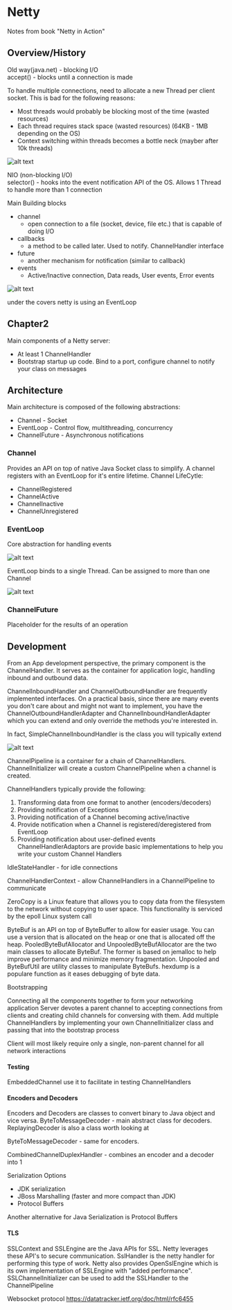 Netty
======

Notes from book "Netty in Action"

Overview/History
-----

Old way(java.net) - blocking I/O <br>
accept() - blocks until a connection is made <br>

To handle multiple connections, need to allocate a new Thread per client socket. This is bad for the following reasons:

- Most threads would probably be blocking most of the time (wasted resources)
- Each thread requires stack space (wasted resources) (64KB - 1MB depending on the OS)
- Context switching within threads becomes a bottle neck (mayber after 10k threads)

![alt text](https://github.com/maldojr88/MaldoMessageQueue/blob/main/notes/onesockperthread.jpeg)

NIO (non-blocking I/O) <br>
selector() - hooks into the event notification API of the OS. Allows 1 Thread to handle more than 1 connection

Main Building blocks

- channel
    - open connection to a file (socket, device, file etc.) that is capable of doing I/O
- callbacks
    - a method to be called later. Used to notify. ChannelHandler interface
- future
    - another mechanism for notification (similar to callback)
- events
    - Active/Inactive connection, Data reads, User events, Error events

![alt text](https://github.com/maldojr88/MaldoMessageQueue/blob/main/notes/onethreadmultsock.jpeg)

under the covers netty is using an EventLoop

Chapter2 
------

Main components of a Netty server:
- At least 1 ChannelHandler
- Bootstrap startup up code. Bind to a port, configure channel to notify your class on messages

Architecture
------
Main architecture is composed of the following abstractions:
- Channel - Socket
- EventLoop - Control flow, multithreading, concurrency
- ChannelFuture - Asynchronous notifications

### Channel
Provides an API on top of native Java Socket class to simplify. A channel registers
with an EventLoop for it's entire lifetime.
Channel LifeCytle:
- ChannelRegistered
- ChannelActive
- ChannelInactive
- ChannelUnregistered

### EventLoop
Core abstraction for handling events

![alt text](https://github.com/maldojr88/MaldoMessageQueue/blob/main/notes/eventloop.jpeg)

EventLoop binds to a single Thread. Can be assigned to more than one Channel

![alt text](https://github.com/maldojr88/MaldoMessageQueue/blob/main/notes/eventloop2.jpeg)

### ChannelFuture
Placeholder for the results of an operation

Development
------
From an App development perspective, the primary component is the ChannelHandler.
It serves as the container for application logic, handling inbound and outbound data.

ChannelInboundHandler and ChannelOutboundHandler are frequently implemented interfaces.
On a practical basis, since there are many events you don't care about and might not want to
implement, you have the ChannelOutboundHandlerAdapter and ChannelInboundHandlerAdapter which you
can extend and only override the methods you're interested in.

In fact, SimpleChannelInboundHandler is the class you will typically extend

![alt text](https://github.com/maldojr88/MaldoMessageQueue/blob/main/notes/channelrelationship.jpeg)

ChannelPipeline is a container for a chain of ChannelHandlers. ChannelInitializer will
create a custom ChannelPipeline when a channel is created. 

ChannelHandlers typically provide the following:
1. Transforming data from one format to another (encoders/decoders)
2. Providing notification of Exceptions
3. Providing notification of a Channel becoming active/inactive
4. Provide notification when a Channel is registered/deregistered from EventLoop
5. Providing notification about user-defined events
ChannelHandlerAdaptors are provide basic implementations to help you write your custom Channel Handlers

IdleStateHandler - for idle connections

ChannelHandlerContext - allow ChannelHandlers in a ChannelPipeline to communicate


ZeroCopy is a Linux feature that allows you to copy data from the filesystem
to the network without copying to user space. This functionality is serviced
by the epoll Linux system call

ByteBuf is an API on top of ByteBuffer to allow for easier usage. You can use
a version that is allocated on the heap or one that is allocated off the heap. PooledByteBufAllocator and
UnpooledByteBufAllocator are the two main classes to allocate ByteBuf. The former 
is based on jemalloc to help improve performance and minimize memory fragmentation.
Unpooled and ByteBufUtil are utility classes to manipulate ByteBufs. hexdump is a populare
function as it eases debugging of byte data.

Bootstrapping

Connecting all the components together to form your networking application
Server devotes a parent channel to accepting connections from clients and creating child channels for 
conversing with them. Add multiple ChannelHandlers by implementing your own ChannelInitializer class
and passing that into the bootstrap process

Client will most likely require only a single, non-parent channel for all network interactions


#### Testing
EmbeddedChannel use it to facilitate in testing ChannelHandlers


#### Encoders and Decoders
Encoders and Decoders are classes to convert binary to Java object and vice versa.
ByteToMessageDecoder - main abstract class for decoders. ReplayingDecoder is also a class worth looking at

ByteToMessageDecoder - same for encoders.

CombinedChannelDuplexHandler - combines an encoder and a decoder into 1

Serialization Options
- JDK serialization
- JBoss Marshalling (faster and more compact than JDK)
- Protocol Buffers

Another alternative for Java Serialization is Protocol Buffers

#### TLS
SSLContext and SSLEngine are the Java APIs for SSL. Netty leverages these API's to secure communication.
SslHandler is the netty handler for performing this type of work. Netty also provides OpenSslEngine
which is its own implementation of SSLEngine with "added performance". SSLChannelInitializer can be 
used to add the SSLHandler to the ChannelPipeline

Websocket protocol
https://datatracker.ietf.org/doc/html/rfc6455
